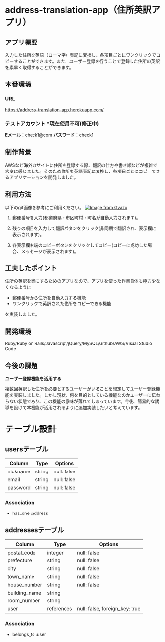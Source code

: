 # address-translation-app（住所英訳アプリ）

## アプリ概要

入力した住所を英語（ローマ字）表記に変換し、各項目ごとにワンクリックでコピーすることができます。また、ユーザー登録を行うことで登録した住所の英訳を素早く取得することができます。

## 本番環境

### URL

https://address-translation-app.herokuapp.com/

### テストアカウント *現在使用不可(修正中)

**Eメール**：check1@com
**パスワード**：check1

## 制作背景

AWSなど海外のサイトに住所を登録する際、翻訳の仕方や書き順などが複雑で大変に感じました。そのため住所を英語表記に変換し、各項目ごとにコピーできるアプリケーションを開発しました。

## 利用方法

以下のgif画像を参考にご利用ください。
[![Image from Gyazo](https://i.gyazo.com/d1a20d3adc36b7b6aa99f55949e91ba9.gif)](https://gyazo.com/d1a20d3adc36b7b6aa99f55949e91ba9)

1. 郵便番号を入力(都道府県・市区町村・町名が自動入力されます)。

2. 残りの項目を入力して翻訳ボタンをクリック(非同期で翻訳され、表示欄に表示されます)。

3. 各表示欄右端のコピーボタンをクリックしてコピー(コピーに成功した場合、メッセージが表示されます)。

## 工夫したポイント

住所の英訳を楽にするためのアプリなので、アプリを使った作業自体も極力少なくなるように
- 郵便番号から住所を自動入力する機能
- ワンクリックで英訳された住所をコピーできる機能

を実装しました。

## 開発環境

Ruby/Ruby on Rails/Javascript/jQuery/MySQL/Github/AWS/Visual Studio Code

## 今後の課題

**ユーザー登録機能を活用する**

複数回英訳した住所を必要とするユーザーがいることを想定してユーザー登録機能を実装しました。しかし現状、何を目的としている機能なのかユーザーに伝わらない状態であり、この機能の意味が薄れてしまっています。今後、簡易的な誘導を設けて本機能が活用されるように追加実装したいと考えています。

# テーブル設計

## usersテーブル

| Column   | Type   | Options     |
| -------- | ------ | ----------- |
| nickname | string | null: false |
| email    | string | null: false |
| password | string | null: false |

### Association

- has_one :address

## addressesテーブル

| Column        | Type       | Options                        |
| ------------- | ---------- | ------------------------------ |
| postal_code   | integer    | null: false                    |
| prefecture    | string     | null: false                    |
| city          | string     | null: false                    |
| town_name     | string     | null: false                    |
| house_number  | string     | null: false                    |
| building_name | string     |                                |
| room_number   | string     |                                |
| user          | references | null: false, foreign_key: true |

### Association

- belongs_to :user